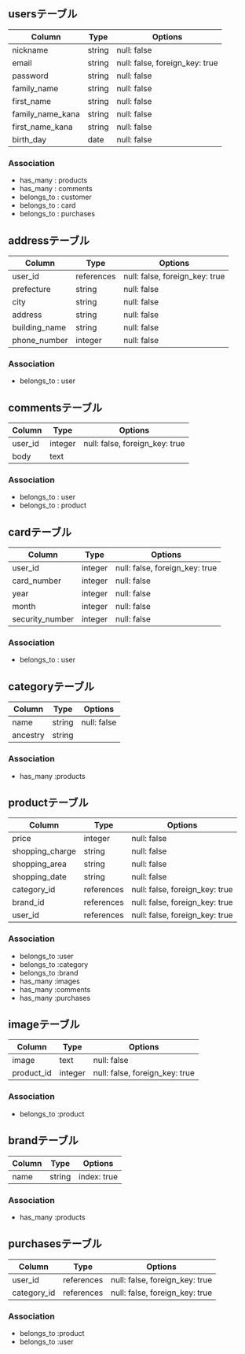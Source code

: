## usersテーブル

|  Column           | Type          | Options        |
| ----------------- | -----------   | -------------- |
|nickname	          | string	      | null: false    |
|email	            | string	      | null: false, foreign_key: true    |
|password           |	string	      | null: false    |
|family_name	      | string	      | null: false    |
|first_name	        | string	      | null: false    |
|family_name_kana	  | string	      | null: false    |
|first_name_kana	  | string	      | null: false    |
|birth_day	        | date	        | null: false    |

### Association
- has_many   : products
- has_many   : comments
- belongs_to : customer
- belongs_to : card
- belongs_to : purchases

## addressテーブル

|  Column           | Type        | Options                        |
| ----------------- | ----------- |  --------------                |
| user_id           |	references  | null: false, foreign_key: true |
| prefecture	      | string	    | null: false                    |
| city	            | string	    | null: false                    |
| address           |	string	    | null: false                    |
| building_name     |	string	    | null: false                    |
| phone_number	    | integer     | null: false                    |

### Association
- belongs_to : user

## commentsテーブル

|  Column           | Type        | Options                        |
| ----------------- | ----------- | --------------                 |
| user_id           | integer	    | null: false, foreign_key: true |
| body              | text        |                                |

### Association
- belongs_to : user
- belongs_to : product


## cardテーブル

|  Column           | Type        | Options                        |
| ----------------- | ----------- | ----------------------------   |
| user_id	          | integer	    | null: false, foreign_key: true |
| card_number	      | integer	    | null: false                    |
| year              | integer	    | null: false                    |
| month             | integer	    | null: false                    |
| security_number   | integer	    | null: false                    |


### Association
- belongs_to : user

## categoryテーブル

|  Column           | Type        | Options        |
| ----------------- | ----------- | -------------- |
| name	            | string	    | null: false    |
| ancestry	        | string	    |                |

### Association
- has_many :products

## productテーブル

|  Column           | Type          | Options                        |
| ----------------- | -----------   | --------------------------     |
| price	            | integer	      | null: false                    |
| shopping_charge	  | string	      | null: false                    |
| shopping_area	    | string	      | null: false                    |
| shopping_date	    | string	      | null: false                    |
| category_id	      | references  	| null: false, foreign_key: true |
| brand_id	        | references	  | null: false, foreign_key: true |
| user_id	          | references	  | null: false, foreign_key: true |

### Association
- belongs_to :user 
- belongs_to :category 
- belongs_to :brand 
- has_many :images 
- has_many :comments
- has_many :purchases

## imageテーブル

|  Column             | Type        | Options                        |
| -----------------   | ----------- | -----------------------        |
| image	              | text  	    | null: false                    |
| product_id	        | integer	    | null: false, foreign_key: true |

### Association
- belongs_to :product

## brandテーブル

|  Column           | Type        | Options        |
| ----------------- | ----------- | -------------- |
| name	            | string	    | index: true    |

### Association
- has_many :products

## purchasesテーブル

|  Column               | Type        | Options                        |
| -----------------     | ----------- | -----------------------        |
| user_id	              | references  | null: false, foreign_key: true |
| category_id	          | references	| null: false, foreign_key: true |

### Association
- belongs_to :product
- belongs_to :user